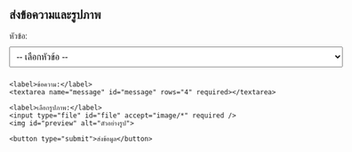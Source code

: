 <!DOCTYPE html>
<html lang="th">
<head>
  <meta charset="UTF-8" />
  <meta name="viewport" content="width=device-width, initial-scale=1.0"/>
  <title>ส่งข้อความและรูปภาพ</title>
  <style>
    body { font-family: Arial, sans-serif; max-width: 600px; margin: 2rem auto; }
    form { display: flex; flex-direction: column; gap: 10px; }
    input, textarea, select, button { padding: 8px; font-size: 16px; }
    button { cursor: pointer; background-color: #007bff; color: #fff; border: none; border-radius: 6px; }
    #preview { max-width: 200px; margin-top: 10px; display: none; }
    #status { margin-top: 10px; font-weight: bold; }
  </style>
</head>
<body>
  <h2>ส่งข้อความและรูปภาพ</h2>
  <form id="myForm">
    <label>หัวข้อ:</label>
    <select name="topic" id="topic" required>
      <option value="" disabled selected>-- เลือกหัวข้อ --</option>
      <option value="ข้อเสนอแนะ">ข้อเสนอแนะ</option>
      <option value="แจ้งปัญหา">แจ้งปัญหา</option>
      <option value="สอบถามข้อมูล">สอบถามข้อมูล</option>
    </select>

    <label>ข้อความ:</label>
    <textarea name="message" id="message" rows="4" required></textarea>

    <label>เลือกรูปภาพ:</label>
    <input type="file" id="file" accept="image/*" required />
    <img id="preview" alt="ตัวอย่างรูป">

    <button type="submit">ส่งข้อมูล</button>
  </form>

  <div id="status"></div>

  <script>
    const SCRIPT_URL = "https://script.google.com/macros/s/AKfycbyVh5sTBEy0B6E9Ysh976IOjD30bSI0OCbs_d_7B3u4XgfqG6drJPti_avRCdlgFZRp-A/exec";// <-- ใส่ URL ของ Google Apps Script

    const form = document.getElementById("myForm");
    const fileInput = document.getElementById("file");
    const preview = document.getElementById("preview");
    const statusEl = document.getElementById("status");

    // แสดงตัวอย่างรูป
    fileInput.addEventListener("change", () => {
      const file = fileInput.files[0];
      if (!file) { preview.style.display = 'none'; return; }
      const url = URL.createObjectURL(file);
      preview.src = url;
      preview.style.display = "block";
    });

    form.addEventListener("submit", async (e) => {
      e.preventDefault();
      statusEl.textContent = "กำลังอัปโหลด...";
      const topic = document.getElementById("topic").value;
      const message = document.getElementById("message").value;
      const file = fileInput.files[0];
      if (!file) { statusEl.textContent = "กรุณาเลือกไฟล์"; return; }

      const reader = new FileReader();
      reader.onloadend = async () => {
        const base64 = reader.result.split(",")[1]; // แปลงไฟล์เป็น base64
        const data = new URLSearchParams();
        data.append("topic", topic);
        data.append("message", message);
        data.append("filename", file.name);
        data.append("mimetype", file.type || 'image/jpeg');
        data.append("file_b64", base64);

        try {
          const res = await fetch(SCRIPT_URL, { method: "POST", body: data });
          const json = await res.json();
          if (json.ok) {
            statusEl.textContent = "ส่งข้อมูลสำเร็จ! ลิงก์ไฟล์: " + json.fileUrl;
            form.reset();
            preview.style.display = "none";
          } else {
            statusEl.textContent = "เกิดข้อผิดพลาด: " + json.message;
          }
        } catch (err) {
          statusEl.textContent = "ไม่สามารถเชื่อมต่อได้";
        }
      };
      reader.readAsDataURL(file);
    });
  </script>
</body>
</html>
